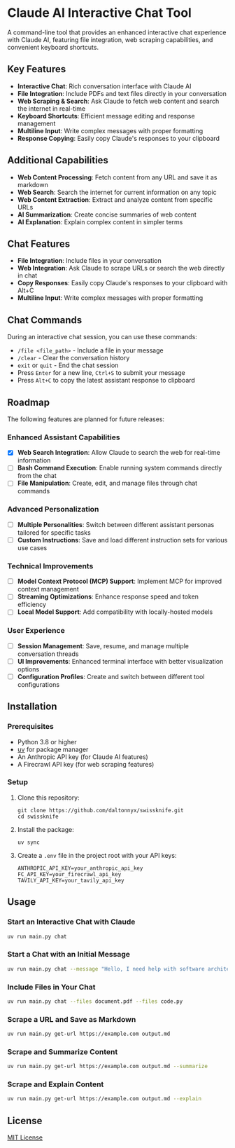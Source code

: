# Claude AI Interactive Chat Tool

A command-line tool that provides an enhanced interactive chat experience with Claude AI, featuring file integration, web scraping capabilities, and convenient keyboard shortcuts.

## Key Features

- **Interactive Chat**: Rich conversation interface with Claude AI
- **File Integration**: Include PDFs and text files directly in your conversation
- **Web Scraping & Search**: Ask Claude to fetch web content and search the internet in real-time
- **Keyboard Shortcuts**: Efficient message editing and response management
- **Multiline Input**: Write complex messages with proper formatting
- **Response Copying**: Easily copy Claude's responses to your clipboard

## Additional Capabilities

- **Web Content Processing**: Fetch content from any URL and save it as markdown
- **Web Search**: Search the internet for current information on any topic
- **Web Content Extraction**: Extract and analyze content from specific URLs
- **AI Summarization**: Create concise summaries of web content
- **AI Explanation**: Explain complex content in simpler terms

## Chat Features

- **File Integration**: Include files in your conversation
- **Web Integration**: Ask Claude to scrape URLs or search the web directly in chat
- **Copy Responses**: Easily copy Claude's responses to your clipboard with Alt+C
- **Multiline Input**: Write complex messages with proper formatting

## Chat Commands

During an interactive chat session, you can use these commands:

- `/file <file_path>` - Include a file in your message
- `/clear` - Clear the conversation history
- `exit` or `quit` - End the chat session
- Press `Enter` for a new line, `Ctrl+S` to submit your message
- Press `Alt+C` to copy the latest assistant response to clipboard

## Roadmap

The following features are planned for future releases:

### Enhanced Assistant Capabilities

- [x] **Web Search Integration**: Allow Claude to search the web for real-time information
- [ ] **Bash Command Execution**: Enable running system commands directly from the chat
- [ ] **File Manipulation**: Create, edit, and manage files through chat commands

### Advanced Personalization

- [ ] **Multiple Personalities**: Switch between different assistant personas tailored for specific tasks
- [ ] **Custom Instructions**: Save and load different instruction sets for various use cases

### Technical Improvements

- [ ] **Model Context Protocol (MCP) Support**: Implement MCP for improved context management
- [ ] **Streaming Optimizations**: Enhance response speed and token efficiency
- [ ] **Local Model Support**: Add compatibility with locally-hosted models

### User Experience

- [ ] **Session Management**: Save, resume, and manage multiple conversation threads
- [ ] **UI Improvements**: Enhanced terminal interface with better visualization options
- [ ] **Configuration Profiles**: Create and switch between different tool configurations

## Installation

### Prerequisites

- Python 3.8 or higher
- [uv](https://github.com/astral-sh/uv) for package manager
- An Anthropic API key (for Claude AI features)
- A Firecrawl API key (for web scraping features)

### Setup

1. Clone this repository:

   ```
   git clone https://github.com/daltonnyx/swissknife.git
   cd swissknife
   ```

2. Install the package:

   ```
   uv sync
   ```

3. Create a `.env` file in the project root with your API keys:

   ```
   ANTHROPIC_API_KEY=your_anthropic_api_key
   FC_API_KEY=your_firecrawl_api_key
   TAVILY_API_KEY=your_tavily_api_key
   ```

## Usage

### Start an Interactive Chat with Claude

```bash
uv run main.py chat
```

### Start a Chat with an Initial Message

```bash
uv run main.py chat --message "Hello, I need help with software architecture"
```

### Include Files in Your Chat

```bash
uv run main.py chat --files document.pdf --files code.py
```

### Scrape a URL and Save as Markdown

```bash
uv run main.py get-url https://example.com output.md
```

### Scrape and Summarize Content

```bash
uv run main.py get-url https://example.com output.md --summarize
```

### Scrape and Explain Content

```bash
uv run main.py get-url https://example.com output.md --explain
```

## License

[MIT License](LICENSE)
